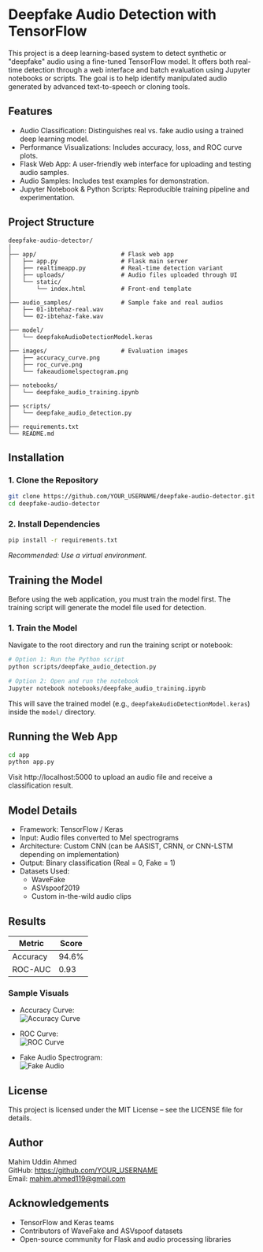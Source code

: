 # Deepfake Audio Detection with TensorFlow

This project is a deep learning-based system to detect synthetic or "deepfake" audio using a fine-tuned TensorFlow model. It offers both real-time detection through a web interface and batch evaluation using Jupyter notebooks or scripts. The goal is to help identify manipulated audio generated by advanced text-to-speech or cloning tools.

## Features

- Audio Classification: Distinguishes real vs. fake audio using a trained deep learning model.
- Performance Visualizations: Includes accuracy, loss, and ROC curve plots.
- Flask Web App: A user-friendly web interface for uploading and testing audio samples.
- Audio Samples: Includes test examples for demonstration.
- Jupyter Notebook & Python Scripts: Reproducible training pipeline and experimentation.

## Project Structure

```
deepfake-audio-detector/
│
├── app/                        # Flask web app
│   ├── app.py                  # Flask main server
│   ├── realtimeapp.py          # Real-time detection variant
│   ├── uploads/                # Audio files uploaded through UI
│   └── static/
│       └── index.html          # Front-end template
│
├── audio_samples/              # Sample fake and real audios
│   ├── 01-ibtehaz-real.wav
│   └── 02-ibtehaz-fake.wav
│
├── model/
│   └── deepfakeAudioDetectionModel.keras
│
├── images/                     # Evaluation images
│   ├── accuracy_curve.png
│   ├── roc_curve.png
│   └── fakeaudiomelspectogram.png
│
├── notebooks/
│   └── deepfake_audio_training.ipynb
│
├── scripts/
│   └── deepfake_audio_detection.py
│
├── requirements.txt
└── README.md
```

## Installation

### 1. Clone the Repository

```bash
git clone https://github.com/YOUR_USERNAME/deepfake-audio-detector.git
cd deepfake-audio-detector
```

### 2. Install Dependencies

```bash
pip install -r requirements.txt
```

*Recommended: Use a virtual environment.*

## Training the Model

Before using the web application, you must train the model first. The training script will generate the model file used for detection.

### 1. Train the Model

Navigate to the root directory and run the training script or notebook:

```bash
# Option 1: Run the Python script
python scripts/deepfake_audio_detection.py

# Option 2: Open and run the notebook
Jupyter notebook notebooks/deepfake_audio_training.ipynb
```

This will save the trained model (e.g., `deepfakeAudioDetectionModel.keras`) inside the `model/` directory.

## Running the Web App

```bash
cd app
python app.py
```

Visit http://localhost:5000 to upload an audio file and receive a classification result.

## Model Details

- Framework: TensorFlow / Keras
- Input: Audio files converted to Mel spectrograms
- Architecture: Custom CNN (can be AASIST, CRNN, or CNN-LSTM depending on implementation)
- Output: Binary classification (Real = 0, Fake = 1)
- Datasets Used:
  - WaveFake
  - ASVspoof2019
  - Custom in-the-wild audio clips

## Results

| Metric       | Score      |
|--------------|------------|
| Accuracy     | 94.6%      |
| ROC-AUC      | 0.93       |

### Sample Visuals

- Accuracy Curve:  
  ![Accuracy Curve](images/accuracy_curve.png)

- ROC Curve:  
  ![ROC Curve](images/roc_curve.png)

- Fake Audio Spectrogram:  
  ![Fake Audio](images/fakeaudiomelspectogram.png)

## License

This project is licensed under the MIT License – see the LICENSE file for details.

## Author

Mahim Uddin Ahmed  
GitHub: https://github.com/YOUR_USERNAME  
Email: mahim.ahmed119@gmail.com

## Acknowledgements

- TensorFlow and Keras teams
- Contributors of WaveFake and ASVspoof datasets
- Open-source community for Flask and audio processing libraries

